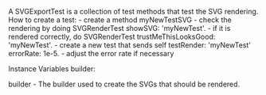 A SVGExportTest is a collection of test methods that test the SVG rendering.
How to create a test:
	- create a method myNewTestSVG
	- check the rendering by doing SVGRenderTest showSVG: 'myNewTest'.
	- if it is rendered correctly, do SVGRenderTest trustMeThisLooksGood: 'myNewTest'.
	- create a new test that sends self testRender: 'myNewTest' errorRate: 1e-5.
	- adjust the error rate if necessary 

Instance Variables
	builder:		<TestSVGBuilder>

builder
	- The builder used to create the SVGs that should be rendered.